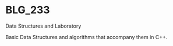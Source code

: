 # BLG_233
Data Structures and Laboratory

Basic Data Structures and algorithms that accompany them in C++.
